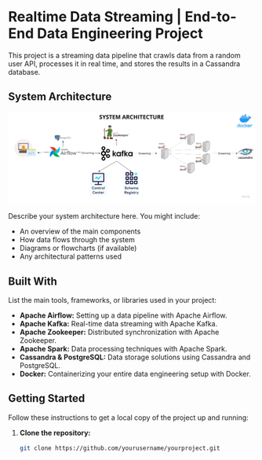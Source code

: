 # Realtime Data Streaming | End-to-End Data Engineering Project

This project is a streaming data pipeline that crawls data from a random user API, processes it in real time, and stores the results in a Cassandra database.

## System Architecture

![System Architecture Diagram](Architecture.png)

Describe your system architecture here. You might include:
- An overview of the main components
- How data flows through the system
- Diagrams or flowcharts (if available)
- Any architectural patterns used

## Built With

List the main tools, frameworks, or libraries used in your project:

- **Apache Airflow:** Setting up a data pipeline with Apache Airflow.
- **Apache Kafka:** Real-time data streaming with Apache Kafka.
- **Apache Zookeeper:** Distributed synchronization with Apache Zookeeper.
- **Apache Spark:** Data processing techniques with Apache Spark.
- **Cassandra & PostgreSQL:** Data storage solutions using Cassandra and PostgreSQL.
- **Docker:** Containerizing your entire data engineering setup with Docker.



## Getting Started

Follow these instructions to get a local copy of the project up and running:

1. **Clone the repository:**
   ```bash
   git clone https://github.com/yourusername/yourproject.git
